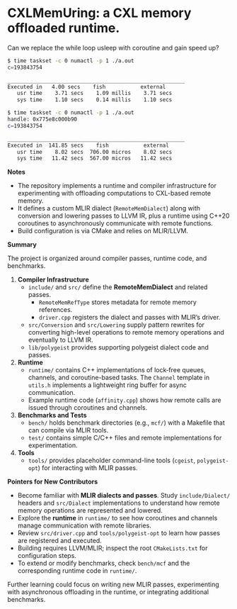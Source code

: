 # CXLMemUring: a CXL memory offloaded runtime.
Can we replace the while loop usleep with coroutine and gain speed up?

```bash
$ time taskset -c 0 numactl -p 1 ./a.out
c=193843754

________________________________________________________
Executed in   4.00 secs    fish           external
   usr time    3.71 secs    1.09 millis    3.71 secs
   sys time    1.10 secs    0.14 millis    1.10 secs

$ time taskset -c 0 numactl -p 1 ./a.out
handle: 0x775e8c000b90
c=193843754

________________________________________________________
Executed in  141.85 secs    fish           external
   usr time    8.02 secs  706.00 micros    8.02 secs
   sys time   11.42 secs  567.00 micros   11.42 secs
```

**Notes**

- The repository implements a runtime and compiler infrastructure for experimenting with offloading computations to CXL-based remote memory.
- It defines a custom MLIR dialect (`RemoteMemDialect`) along with conversion and lowering passes to LLVM IR, plus a runtime using C++20 coroutines to asynchronously communicate with remote functions.
- Build configuration is via CMake and relies on MLIR/LLVM.

**Summary**

The project is organized around compiler passes, runtime code, and benchmarks.

1. **Compiler Infrastructure**
   - `include/` and `src/` define the **RemoteMemDialect** and related passes.
     - `RemoteMemRefType` stores metadata for remote memory references.
     - `driver.cpp` registers the dialect and passes with MLIR’s driver.
   - `src/Conversion` and `src/Lowering` supply pattern rewrites for converting high-level operations to remote memory operations and eventually to LLVM IR.
   - `lib/polygeist` provides supporting polygeist dialect code and passes.
2. **Runtime**
   - `runtime/` contains C++ implementations of lock‑free queues, channels, and coroutine-based tasks.
     The `Channel` template in `utils.h` implements a lightweight ring buffer for async communication.
   - Example runtime code (`affinity.cpp`) shows how remote calls are issued through coroutines and channels.
3. **Benchmarks and Tests**
   - `bench/` holds benchmark directories (e.g., `mcf/`) with a Makefile that can compile via MLIR tools.
   - `test/` contains simple C/C++ files and remote implementations for experimentation.
4. **Tools**
   - `tools/` provides placeholder command-line tools (`cgeist`, `polygeist-opt`) for interacting with MLIR passes.

**Pointers for New Contributors**

- Become familiar with **MLIR dialects and passes**. Study `include/Dialect/` headers and `src/Dialect` implementations to understand how remote memory operations are represented and lowered.
- Explore the **runtime** in `runtime/` to see how coroutines and channels manage communication with remote libraries.
- Review `src/driver.cpp` and `tools/polygeist-opt` to learn how passes are registered and executed.
- Building requires LLVM/MLIR; inspect the root `CMakeLists.txt` for configuration steps.
- To extend or modify benchmarks, check `bench/mcf` and the corresponding runtime code in `runtime/`.

Further learning could focus on writing new MLIR passes, experimenting with asynchronous offloading in the runtime, or integrating additional benchmarks.
